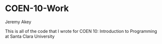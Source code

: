 # COEN-10-Work
Jeremy Akey

This is all of the code that I wrote for COEN 10: Introduction to Programming at Santa Clara University

